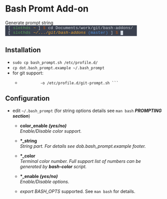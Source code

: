 Bash Promt Add-on
======
Generate prompt string
![prompt example](bash_prompt.png)

## Installation
* ``` sudo cp bash_prompt.sh /etc/profile.d/ ```
* ``` cp dot.bash_prompt.example ~/.bash_prompt ```
* for git support:
  * ``` curl -sSL https://raw.githubusercontent.com/git/git/master/contrib/completion/git-prompt.sh \
             -o /etc/profile.d/git-prompt.sh ```

## Configuration
* edit `~/.bash_prompt` (for string options details see `man bash` _**PROMPTING section**_)
  * **color\_enable _(yes/no)_**  
    _Enable/Disable color support._
  * **\*\_string**  
    _String part. For details see dob.bash_prompt.example footer._
  * **\*\_color**  
    _Terminal color number. Full support list of numbers can be generated by **bash-color** script._
  * **\*\_enable _(yes/no)_**  
    _Enable/Disable options._

  * _export BASH\_OPTS_ supported. See `man bash` for details.
